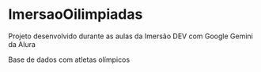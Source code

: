 # ImersaoOilimpiadas
Projeto desenvolvido durante as aulas da Imersão DEV com Google Gemini da Alura

Base de dados com atletas olímpicos
